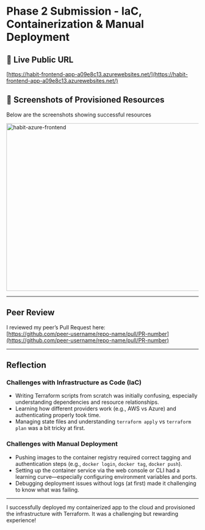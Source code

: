# Phase 2 Submission - IaC, Containerization & Manual Deployment

## 🚀 Live Public URL
[https://habit-frontend-app-a09e8c13.azurewebsites.net/](https://habit-frontend-app-a09e8c13.azurewebsites.net/)

## 📸 Screenshots of Provisioned Resources
Below are the screenshots showing successful resources

<img width="958" height="440" alt="habit-azure-frontend" src="https://github.com/user-attachments/assets/5886d691-826f-4c2a-a7ce-bc041b3642cf" />

---

##  Peer Review
I reviewed my peer’s Pull Request here:  
[https://github.com/peer-username/repo-name/pull/PR-number](https://github.com/peer-username/repo-name/pull/PR-number)

---

##  Reflection

### Challenges with Infrastructure as Code (IaC)
- Writing Terraform scripts from scratch was initially confusing, especially understanding dependencies and resource relationships.
- Learning how different providers work (e.g., AWS vs Azure) and authenticating properly took time.
- Managing state files and understanding `terraform apply` vs `terraform plan` was a bit tricky at first.

### Challenges with Manual Deployment
- Pushing images to the container registry required correct tagging and authentication steps (e.g., `docker login`, `docker tag`, `docker push`).
- Setting up the container service via the web console or CLI had a learning curve—especially configuring environment variables and ports.
- Debugging deployment issues without logs (at first) made it challenging to know what was failing.

---

 I successfully deployed my containerized app to the cloud and provisioned the infrastructure with Terraform. It was a challenging but rewarding experience!

